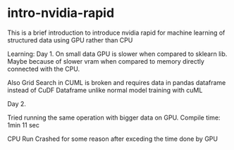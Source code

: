 # intro-nvidia-rapid
This is a brief introduction to introduce nvidia rapid for machine learning of structured data using GPU rather than CPU




Learning:
Day 1. On small data GPU is slower when compared to sklearn lib. Maybe because of slower vram when compared to memory directly connected with the CPU.

Also Grid Search in CUML is broken and requires data in pandas dataframe instead of CuDF Dataframe unlike normal model training with cuML


Day 2.


Tried running the same operation with bigger data on GPU. Compile time: 1min 11 sec 

CPU Run Crashed for some reason after exceding the time done by GPU 

